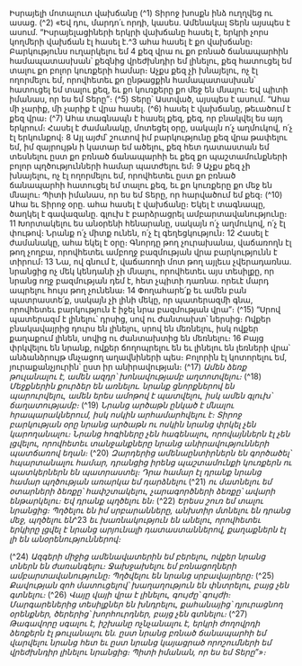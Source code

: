 
Իսրայելի մոտալուտ վախճանը
(^1) Տիրոջ խոսքն ինձ ուղղվեց ու ասաց. (^2) «Եվ դու, մարդո՛ւ որդի, կասես. Ամենակալ Տերն այսպես է ասում.
“Իսրայելացիների երկրի վախճանը հասել է, երկրի չորս կողմերի վախճան էլ հասել է.^3 ահա հասել է քո վախճանը։
Բարկությունս ուղարկելու եմ 4 քեզ վրա ու քո բռնած ճանապարհին համապատասխան՝ քեզնից վրեժխնդիր եմ լինելու,
քեզ հատուցել եմ տալու քո բոլոր կուռքերի համար։ Աչքս քեզ չի խնայելու, ոչ էլ ողորմելու եմ, որովհետեւ քո ընթացքին
համապատասխան՝ հատուցել եմ տալու քեզ, եւ քո կուռքերը քո մեջ են մնալու։ Եվ պիտի իմանաս, որ ես եմ Տերը”։
(^5) Տերը՝ Աստված, այսպես է ասում. “Ահա մի չարիք, մի չարիք է վրա հասել. (^6) հասել է վախճանը, թեւածում է քեզ վրա։
(^7) Ահա տագնապն է հասել քեզ, քեզ, որ բնակվել ես այդ երկրում։ Հասել է ժամանակը, մոտեցել օրը, սակայն ո՛չ աղմուկով,
ո՛չ էլ երկունքով։ 8 Այլ այժմ՝ շուտով իմ բարկությունը քեզ վրա թափելու եմ, իմ զայրույթն ի կատար եմ ածելու, քեզ հետ
դատաստան եմ տեսնելու ըստ քո բռնած ճանապարհի եւ քեզ քո պաշտամունքների բոլոր պղծությունների համար
պատժելու եմ։ 9 Աչքս քեզ չի խնայելու, ոչ էլ ողորմելու եմ, որովհետեւ ըստ քո բռնած ճանապարհի հատուցել եմ տալու
քեզ, եւ քո կուռքերը քո մեջ են մնալու։ Պիտի իմանաս, որ ես եմ Տերը, որ հարվածում եմ քեզ։
(^10) Ահա եւ Տիրոջ օրը. ահա հասել է վախճանը։ Եկել է տագնապը, ծաղկել է գավազանը. գլուխ է բարձրացրել
ամբարտավանությունը։ 11 Խորտակելու ես անօրենի հենարանը, սակայն ո՛չ աղմուկով, ո՛չ էլ փութով։ Նրանք ո՛չ միտք
ունեն, ո՛չ էլ գեղեցկություն։ 12 Հասել է ժամանակը, ահա եկել է օրը։ Գնորդը թող չուրախանա, վաճառողն էլ թող չողբա,
որովհետեւ ամբողջ բազմության վրա բարկությունն է տիրում։ 13 Նա, ով գնում է, վաճառողի մոտ թող այլեւս
չվերադառնա. նրանցից ոչ մեկ կենդանի չի մնալու, որովհետեւ այս տեսիլքը, որ նրանց ողջ բազմության դեմ է, հետ
չպիտի դառնա. որեւէ մարդ ապրելու հույս թող չունենա։ 14 Փողահարե՛ք եւ ամեն բան պատրաստե՛ք, սակայն չի լինի
մեկը, որ պատերազմի գնա, որովհետեւ բարկություն է իջել նրա բազմության վրա”։
(^15) “Սրով պատերազմ է լինելու՝ դրսից, սով ու ժանտախտ՝ ներսից։ Ովքեր բնակավայրից դուրս են լինելու, սրով են
մեռնելու, իսկ ովքեր քաղաքում լինեն, սովից ու ժանտախտից են մեռնելու։ 16 Բայց փրկվելու են նրանք, ովքեր
ճողոպրելու են եւ լինելու են լեռների վրա՝ անձանձրույթ մնչացող աղավնիների պես։ Բոլորին էլ կոտորելու եմ,
յուրաքանչյուրին՝ ըստ իր անիրավության։
(^17) _Ամեն ձեռք թուլանալու է,
ամեն ազդր՝ խոնավությամբ աղտոտվելու։_
(^18) _Մեջքներին քուրձեր են առնելու.
նրանք ցնորքներով են պարուրվելու, ամեն երես ամոթով է պատվելու,
իսկ ամեն գլուխ՝ ճաղատությամբ։_
(^19) _Նրանց արծաթն ընկած է մնալու հրապարակներում,
իսկ ոսկին արհամարհվելու է։
Տիրոջ բարկության օրը նրանց արծաթն ու ոսկին նրանց փրկել չեն կարողանալու։
Նրանց հոգիները չեն հագենալու,
որովայններն էլ չեն լցվելու,
որովհետեւ տանջանքները նրանց անիրավությունների պատճառով եղան։_
(^20) _Զարդերից ամենաընտիրներն են գործածել՝ հպարտանալու համար,
դրանցից իրենց պաշտամունքի կուռքերն ու պատկերներն են պատրաստել։
Դրա համար էլ դրանք նրանց համար պղծության առարկա եմ դարձնելու_
(^21) _ու մատնելու եմ օտարների ձեռքը՝ հափշտակելու,
չարագործների ձեռքը՝ ավարի ենթարկելու։
Եվ դրանք պղծելու են։_
(^22) _Երեսս շուռ եմ տալու նրանցից։
Պղծելու են իմ սրբարանները,
անխտիր մտնելու են դրանց մեջ, պղծելու են_^23 _եւ
խառնակություն են անելու,
որովհետեւ երկիրը լցվել է նրանց արյունալի դատաստաններով,
քաղաքներն էլ լի են անօրենություններով։_


(^24) _Ազգերի միջից ամենավատերին եմ բերելու,
ովքեր նրանց տներն են ժառանգելու։
Ջախջախելու եմ բռնացողների ամբարտավանությունը։
Պղծվելու են նրանց սրբավայրերը։_
(^25) _Քավության զոհ մատուցելով՝
խաղաղություն են փնտրելու, բայց չեն գտնելու։_
(^26) _Վայը վայի վրա է լինելու, գույժը՝ գույժի։
Մարգարեներից տեսիլքներ են խնդրելու,
քահանայից՝ դյուրացնող օրենքներ,
ծերերից՝ խորհուրդներ, բայց չեն գտնելու։_
(^27) _Թագավորը սգալու է,
իշխանը ոչնչանալու է,
երկրի ժողովրդի ձեռքերն էլ թուլանալու են.
ըստ նրանց բռնած ճանապարհի եմ վարվելու նրանց հետ
եւ ըստ նրանց կայացրած որոշումների եմ վրեժխնդիր լինելու նրանցից։
Պիտի իմանան, որ ես եմ Տերը”»։_
